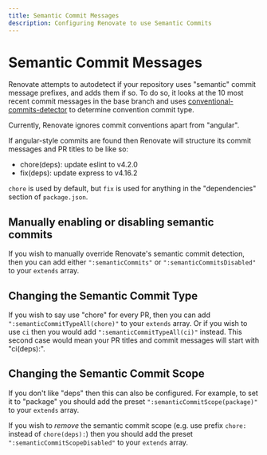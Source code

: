```yaml
---
title: Semantic Commit Messages
description: Configuring Renovate to use Semantic Commits
---
```


# Semantic Commit Messages

Renovate attempts to autodetect if your repository uses "semantic" commit message prefixes, and adds them if so. To do so, it looks at the 10 most recent commit messages in the base branch and uses [conventional-commits-detector](https://github.com/conventional-changelog/conventional-commits-detector) to determine convention commit type.

Currently, Renovate ignores commit conventions apart from "angular".

If angular-style commits are found then Renovate will structure its commit messages and PR titles to be like so:

* chore(deps): update eslint to v4.2.0
* fix(deps): update express to v4.16.2

`chore` is used by default, but `fix` is used for anything in the "dependencies" section of `package.json`.

## Manually enabling or disabling semantic commits

If you wish to manually override Renovate's semantic commit detection, then you can add either `":semanticCommits"` or `":semanticCommitsDisabled"` to your `extends` array.

## Changing the Semantic Commit Type

If you wish to say use "chore" for every PR, then you can add `":semanticCommitTypeAll(chore)"` to your `extends` array. Or if you wish to use `ci` then you would add `":semanticCommitTypeAll(ci)"` instead. This second case would mean your PR titles and commit messages will start with "ci(deps):".

## Changing the Semantic Commit Scope

If you don't like "deps" then this can also be configured. For example, to set it to "package" you should add the preset `":semanticCommitScope(package)"` to your `extends` array.

If you wish to _remove_ the semantic commit scope (e.g. use prefix `chore:` instead of `chore(deps):`) then you should add the preset `":semanticCommitScopeDisabled"` to your `extends` array.
